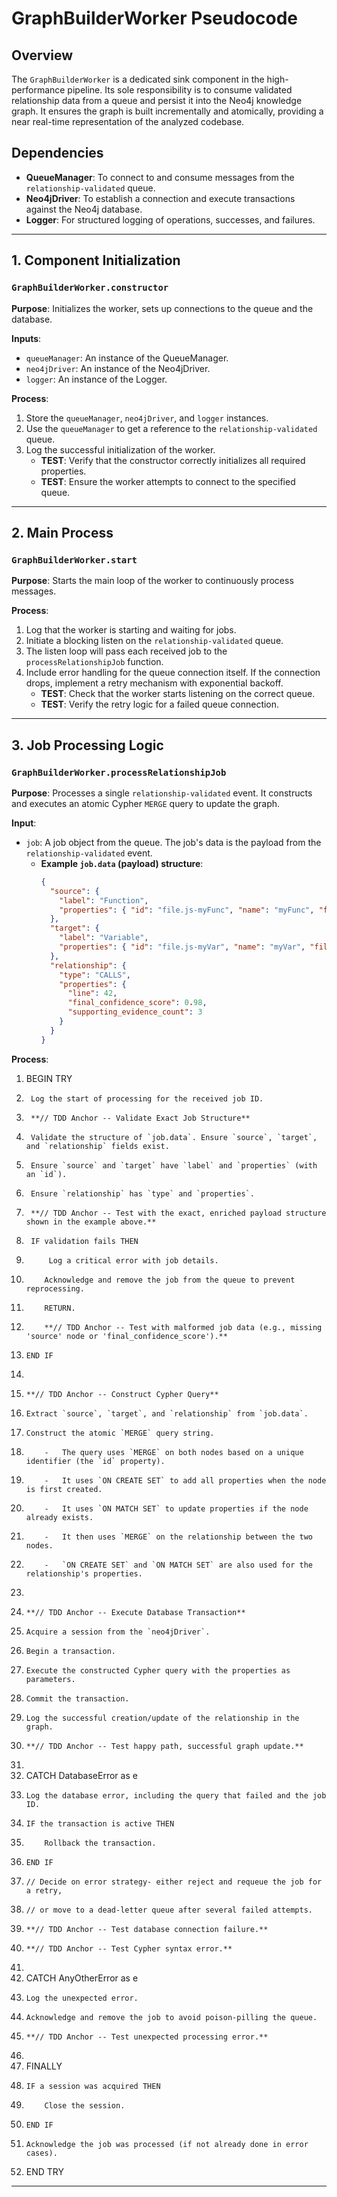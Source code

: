 # GraphBuilderWorker Pseudocode

## Overview

The `GraphBuilderWorker` is a dedicated sink component in the high-performance pipeline. Its sole responsibility is to consume validated relationship data from a queue and persist it into the Neo4j knowledge graph. It ensures the graph is built incrementally and atomically, providing a near real-time representation of the analyzed codebase.

## Dependencies

-   **QueueManager**: To connect to and consume messages from the `relationship-validated` queue.
-   **Neo4jDriver**: To establish a connection and execute transactions against the Neo4j database.
-   **Logger**: For structured logging of operations, successes, and failures.

---

## 1. Component Initialization

### `GraphBuilderWorker.constructor`

**Purpose**: Initializes the worker, sets up connections to the queue and the database.

**Inputs**:
-   `queueManager`: An instance of the QueueManager.
-   `neo4jDriver`: An instance of the Neo4jDriver.
-   `logger`: An instance of the Logger.

**Process**:
1.  Store the `queueManager`, `neo4jDriver`, and `logger` instances.
2.  Use the `queueManager` to get a reference to the `relationship-validated` queue.
3.  Log the successful initialization of the worker.
    -   **TEST**: Verify that the constructor correctly initializes all required properties.
    -   **TEST**: Ensure the worker attempts to connect to the specified queue.

---

## 2. Main Process

### `GraphBuilderWorker.start`

**Purpose**: Starts the main loop of the worker to continuously process messages.

**Process**:
1.  Log that the worker is starting and waiting for jobs.
2.  Initiate a blocking listen on the `relationship-validated` queue.
3.  The listen loop will pass each received job to the `processRelationshipJob` function.
4.  Include error handling for the queue connection itself. If the connection drops, implement a retry mechanism with exponential backoff.
    -   **TEST**: Check that the worker starts listening on the correct queue.
    -   **TEST**: Verify the retry logic for a failed queue connection.

---

## 3. Job Processing Logic

### `GraphBuilderWorker.processRelationshipJob`

**Purpose**: Processes a single `relationship-validated` event. It constructs and executes an atomic Cypher `MERGE` query to update the graph.

**Input**:
-   `job`: A job object from the queue. The job's data is the payload from the `relationship-validated` event.
    -   **Example `job.data` (payload) structure**:
        ```json
        {
          "source": {
            "label": "Function",
            "properties": { "id": "file.js-myFunc", "name": "myFunc", "filePath": "file.js" }
          },
          "target": {
            "label": "Variable",
            "properties": { "id": "file.js-myVar", "name": "myVar", "filePath": "file.js" }
          },
          "relationship": {
            "type": "CALLS",
            "properties": {
              "line": 42,
              "final_confidence_score": 0.98,
              "supporting_evidence_count": 3
            }
          }
        }
        ```

**Process**:
1.  BEGIN TRY
2.      Log the start of processing for the received job ID.
3.      **// TDD Anchor -- Validate Exact Job Structure**
4.      Validate the structure of `job.data`. Ensure `source`, `target`, and `relationship` fields exist.
5.      Ensure `source` and `target` have `label` and `properties` (with an `id`).
6.      Ensure `relationship` has `type` and `properties`.
7.      **// TDD Anchor -- Test with the exact, enriched payload structure shown in the example above.**
8.      IF validation fails THEN
9.          Log a critical error with job details.
10.         Acknowledge and remove the job from the queue to prevent reprocessing.
11.         RETURN.
12.         **// TDD Anchor -- Test with malformed job data (e.g., missing 'source' node or 'final_confidence_score').**
13.     END IF
14.
15.     **// TDD Anchor -- Construct Cypher Query**
16.     Extract `source`, `target`, and `relationship` from `job.data`.
17.     Construct the atomic `MERGE` query string.
18.         -   The query uses `MERGE` on both nodes based on a unique identifier (the `id` property).
19.         -   It uses `ON CREATE SET` to add all properties when the node is first created.
20.         -   It uses `ON MATCH SET` to update properties if the node already exists.
21.         -   It then uses `MERGE` on the relationship between the two nodes.
22.         -   `ON CREATE SET` and `ON MATCH SET` are also used for the relationship's properties.
23.
24.     **// TDD Anchor -- Execute Database Transaction**
25.     Acquire a session from the `neo4jDriver`.
26.     Begin a transaction.
27.     Execute the constructed Cypher query with the properties as parameters.
28.     Commit the transaction.
29.     Log the successful creation/update of the relationship in the graph.
30.     **// TDD Anchor -- Test happy path, successful graph update.**
31.
32. CATCH DatabaseError as e
33.     Log the database error, including the query that failed and the job ID.
34.     IF the transaction is active THEN
35.         Rollback the transaction.
36.     END IF
37.     // Decide on error strategy- either reject and requeue the job for a retry,
38.     // or move to a dead-letter queue after several failed attempts.
39.     **// TDD Anchor -- Test database connection failure.**
40.     **// TDD Anchor -- Test Cypher syntax error.**
41.
42. CATCH AnyOtherError as e
43.     Log the unexpected error.
44.     Acknowledge and remove the job to avoid poison-pilling the queue.
45.     **// TDD Anchor -- Test unexpected processing error.**
46.
47. FINALLY
48.     IF a session was acquired THEN
49.         Close the session.
50.     END IF
51.     Acknowledge the job was processed (if not already done in error cases).
52. END TRY

---